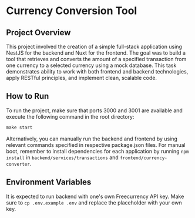 # Currency Conversion Tool

## Project Overview
This project involved the creation of a simple full-stack application using NestJS for the backend and Nuxt for the frontend. The goal was to build a tool that retrieves and converts the amount of a specified transaction from one currency to a selected currency using a mock database. This task demonstrates ability to work with both frontend and backend technologies, apply RESTful principles, and implement clean, scalable code.

## How to Run
To run the project, make sure that ports 3000 and 3001 are available and execute the following command in the root directory:

```makefile
make start
```
Alternatively, you can manually run the backend and frontend by using relevant commands specified in respective package.json files.
For manual boot, remember to install dependencies for each application by running `npm install` in `backend/services/transactions` and `frontend/currency-converter`.

## Environment Variables
It is expected to run backend with one's own Freecurrency API key. Make sure to `cp .env.example .env` and replace the placeholder with your own key.